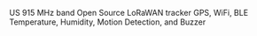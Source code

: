 US 915 MHz band
Open Source LoRaWAN tracker
GPS, WiFi, BLE
Temperature, Humidity, Motion Detection, and Buzzer
